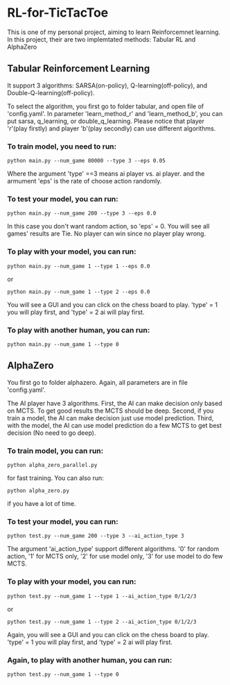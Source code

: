 # RL-for-TicTacToe
This is one of my personal project, aiming to learn Reinforcemnet learning. In this project, their are two implemtated methods: Tabular RL and AlphaZero

## Tabular Reinforcement Learning
It support 3 algorithms: SARSA(on-policy), Q-learning(off-policy), and Double-Q-learning(off-policy).

To select the algorithm, you first go to folder tabular, and open file of 'config.yaml'. In parameter 'learn_method_r' and 'learn_method_b', you can put sarsa, q_learning, or double_q_learning. Please notice that player 'r'(play firstly) and player 'b'(play secondly) can use different algorithms.

### To train model, you need to run:
```
python main.py --num_game 80000 --type 3 --eps 0.05
```
Where the argument 'type' ==3 means ai player vs. ai player. and the armument 'eps' is the rate of choose action randomly.

### To test your model, you can run:
```
python main.py --num_game 200 --type 3 --eps 0.0
```
In this case you don't want random action, so 'eps' = 0. You will see all games' results are Tie. No player can win since no player play wrong.

### To play with your model, you can run:
```
python main.py --num_game 1 --type 1 --eps 0.0
```
or
```
python main.py --num_game 1 --type 2 --eps 0.0
```

You will see a GUI and you can click on the chess board to play. 'type' = 1 you will play first, and 'type' = 2 ai will play first.

### To play with another human, you can run:
```
python main.py --num_game 1 --type 0
```

## AlphaZero
You first go to folder alphazero. Again, all parameters are in file 'config.yaml'.

The AI player have 3 algorithms. First, the AI can make decision only based on MCTS. To get good results the MCTS should be deep. Second, if you train a model, the AI can make decision just use model prediction. Third, with the model, the AI can use model prediction do a few MCTS to get best decision (No need to go deep). 

### To train model, you can run:
```
python alpha_zero_parallel.py
```
for fast training. You can also run:
```
python alpha_zero.py
```
if you have a lot of time.

### To test your model, you can run:
```
python test.py --num_game 200 --type 3 --ai_action_type 3
```
The argument 'ai_action_type' support different algorithms. '0' for random action, '1' for MCTS only, '2' for use model only, '3' for use model to do few MCTS. 

### To play with your model, you can run:
```
python test.py --num_game 1 --type 1 --ai_action_type 0/1/2/3
```
or
```
python test.py --num_game 1 --type 2 --ai_action_type 0/1/2/3
```

Again, you will see a GUI and you can click on the chess board to play. 'type' = 1 you will play first, and 'type' = 2 ai will play first.

### Again, to play with another human, you can run:
```
python test.py --num_game 1 --type 0
```
